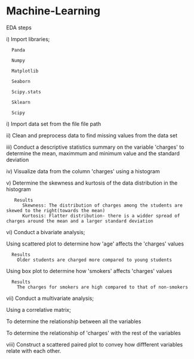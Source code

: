 # Machine-Learning
EDA steps

i) Import libraries;

      Panda 
      
      Numpy
      
      Matplotlib
      
      Seaborn
      
      Scipy.stats
      
      Sklearn
      
      Scipy
      
i) Import data set from the file file path

ii) Clean and preprocess data to find missing values from the data set

iii) Conduct a descriptive statistics summary on the variable 'charges' to determine the mean, maximmum and minimum value and the standard deviation

iv) Visualize data from the column 'charges' using a histogram

v) Determine the skewness and kurtosis of the data distribution in the histogram

       Results
          Skewness: The distribution of charges among the students are skewed to the right(towards the mean)
          Kurtosis: Flatter distribution- there is a widder spread of charges around the mean and a larger standard deviation 
 vi) Conduct a bivariate analysis;
 
 Using scattered plot to determine how 'age' affects the 'charges' values
 
      Results
        Older students are charged more compared to young students
        
 Using box plot to determine how 'smokers' affects 'charges' values
 
      Results
        The charges for smokers are high compared to that of non-smokers
        
  vii) Conduct a multivariate analysis;
  
  Using a correlative matrix; 
  
  To determine the relationship between all the variables
  
  To determine the relationship of 'charges' with the rest of the variables
  
  viii) Construct a scattered paired plot to convey how diffferent variables relate with each other.
  
  
